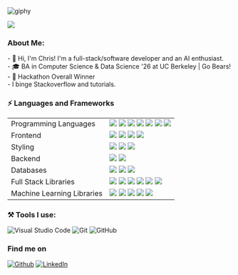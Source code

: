 ![giphy](https://github.com/Haxodrat/Haxodrat/assets/88154342/7e7a092a-4977-4a20-80f6-9521ecdf20b5)

![](https://komarev.com/ghpvc/?username=Haxodrat&color=blueviolet&style=plastic)

<h3> About Me:</h3>
- 👋 Hi, I'm Chris! I'm a full-stack/software developer and an AI enthusiast.
<br>
- 🎓 BA in Computer Science & Data Science '26 at UC Berkeley | Go Bears!
<br>
- 👑 Hackathon Overall Winner
<br>
- I binge Stackoverflow and tutorials.

<h3> ⚡ Languages and Frameworks </h3>
<table>
  <tr>
    <td>Programming Languages</td>
    <td>
      <img src="https://img.shields.io/badge/C-%2300599C.svg?style=flat-square&logo=c&logoColor=white"/>
      <img src="https://img.shields.io/badge/C++-%2300599C.svg?style=flat-square&logo=c%2B%2B&logoColor=white"/>
      <img src="https://img.shields.io/badge/Java-%23ED8B00.svg?style=flat-square&logo=openjdk&logoColor=white"/>
      <img src="https://img.shields.io/badge/Python-3670A0?style=flat-square&logo=python&logoColor=ffdd54"/>
      <img src="https://img.shields.io/badge/JavaScript-%23323330.svg?style=flat-square&logo=javascript&logoColor=%23F7DF1E"/>
      <img src="https://img.shields.io/badge/-TypeScript-%2312100E.svg?logo=typescript&style=flat-square&logoColor=yellow"/>
      <img src="https://img.shields.io/badge/C%23-239120?style=flat-square&logo=c-sharp&logoColor=white"/>
    </td>
  </tr>

  <tr>
    <td>Frontend</td>
    <td>
      <img src="https://img.shields.io/badge/React-%2320232a.svg?style=flat-square&logo=react&logoColor=%2361DAFB"/>
      <img src="https://img.shields.io/badge/Next.js-000000?style=flat-square&logo=next.js&logoColor=white"/>
      <img src="https://img.shields.io/badge/HTML5-%23E34F26.svg?style=flat-square&logo=html5&logoColor=white"/>
      <img src="https://img.shields.io/badge/Node.js-43853D?style=flat-square&logo=node.js&logoColor=white"/>
    </td>
  </tr>

  <tr>
    <td>Styling</td>
    <td>
      <img src="https://img.shields.io/badge/Tailwind-38B2AC.svg?style=flat-square&logo=tailwind-css&logoColor=white"/>
      <img src="https://img.shields.io/badge/MaterialUI-0081CB.svg?style=flat-square&logo=MUI&logoColor=white"/>
      <img src="https://img.shields.io/badge/CSS3-%231572B6.svg?style=flat-square&logo=css3&logoColor=white"/>
    </td>
  </tr>

  <tr>
    <td>Backend</td>
    <td>
      <img src="https://img.shields.io/badge/Flask-%23000000.svg?style=flat-square&logo=flask&logoColor=white"/>
      <img src="https://img.shields.io/badge/Clerk-%23003D5E.svg?style=flat-square&logo=clerk"/>
    </td>
  </tr>

  <tr>
    <td>Databases</td>
    <td>
      <img src="https://img.shields.io/badge/PostgreSQL-316192?style=flat-square&logo=postgresql&logoColor=white"/>
      <img src="https://img.shields.io/badge/SQLite-07405E?style=flat-square&logo=sqlite&logoColor=white"/>
      <img src="https://img.shields.io/badge/MongoDB-A14141?style=flat-square&logo=mongodb&logoColor=white"/>
    </td>
  </tr>
  
  <tr>
    <td>Full Stack Libraries</td>
    <td>
      <img src="https://img.shields.io/badge/React%20Testing%20Library-%23CC6699.svg?style=flat-square&logo=testing-library&logoColor=white"/>
      <img src="https://img.shields.io/badge/OpenAPI-6BA539?style=flat-square&logo=openapi-initiative&logoColor=white"/>
      <img src="https://img.shields.io/badge/Vercel-%23000000.svg?style=flat-square&logo=vercel"/>
      <img src="https://img.shields.io/badge/.NET-5C2D91?style=flat-square&logo=.net&logoColor=white"/>
      <img src="https://img.shields.io/badge/Django-092E20?style=flat-square&logo=django&logoColor=white"/>
      <img src="https://img.shields.io/badge/Jest-092E20?style=flat-square&logo=jest&logoColor=white"/>
    </td>
  </tr>
  <tr>
    <td>Machine Learning Libraries</td>
    <td>
      <img src="https://img.shields.io/badge/Pytorch-450459?style=flat-square&logo=pytorch&logoColor=white"/>
      <img src="https://img.shields.io/badge/Tensorflow-714457?style=flat-square&logo=tensorflow&logoColor=white"/>
      <img src="https://img.shields.io/badge/Pandas-150458?style=flat-square&logo=pandas&logoColor=white"/>
      <img src="https://img.shields.io/badge/Numpy-013243?style=flat-square&logo=numpy&logoColor=white"/>
      <img src="https://img.shields.io/badge/Matplotlib-013220?style=flat-square&logo=matplotlib&logoColor=white"/>
     </td>
  </tr>
</table>

</p>
<h3>⚒ Tools I use:</h3>
<p>
<a target="_blank"><img alt="Visual Studio Code" src="https://img.shields.io/badge/Visual%20Studio%20Code-%2312100E.svg?logo=visual-studio-code&style=for-the-badge&logoColor=blue"/></a> 
<a target="_blank"><img alt="Git" src="https://img.shields.io/badge/Git-%2312100E.svg?logo=git&style=for-the-badge"/></a> 
<a target="_blank"><img alt="GitHub" src="https://img.shields.io/badge/GitHub-black?logo=GitHub&style=for-the-badge"/></a> 
</p>

<h3 >Find me on</h3>
<p><a 
href="https://github.com/Haxodrat" target="_blank"><img alt="Github" 
src="https://img.shields.io/badge/GitHub-%2312100E.svg?&style=for-the-badge&logo=Github&logoColor=white" /></a> <a 
href="https://www.linkedin.com/in/ckim259/" target="_blank"><img alt="LinkedIn" 
src="https://img.shields.io/badge/linkedin-%2312100E.svg?&style=for-the-badge&logo=linkedin&logoColor=blue" /></a> <a 

<!--
**Haxodrat/Haxodrat** is a ✨ _special_ ✨ repository because its `README.md` (this file) appears on your GitHub profile.

Here are some ideas to get you started:

- 🔭 I’m currently working on ...
- 🌱 I’m currently learning ...
- 👯 I’m looking to collaborate on ...
- 🤔 I’m looking for help with ...
- 💬 Ask me about ...
- 📫 How to reach me: ...
- 😄 Pronouns: ...
- ⚡ Fun fact: ...
-->
